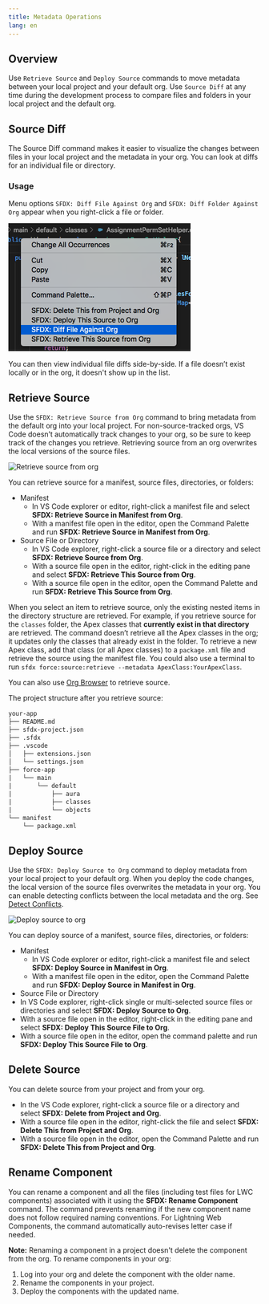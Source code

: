 ```yaml
---
title: Metadata Operations
lang: en
---
```

## Overview

Use ``Retrieve Source`` and ``Deploy Source`` commands to move metadata between your local project and your default org. Use ``Source Diff`` at any time during the development process to  compare files and folders in your local project and the default org.


## Source Diff
The Source Diff command makes it easier to visualize the changes between files in your local project and the metadata in your org. You can look at diffs for an individual file or directory.

### Usage
Menu options `SFDX: Diff File Against Org` and `SFDX: Diff Folder Against Org` appear when you right-click a file or folder.  

![Source Diff command](../../../images/source_diff.png)

You can then view individual file diffs side-by-side. If a file doesn’t exist locally or in the org, it doesn't show up in the list.

## Retrieve Source

Use the `SFDX: Retrieve Source from Org` command to bring metadata from the default org into your local project.  For non-source-tracked orgs, VS Code doesn’t automatically track changes to your org, so be sure to keep track of the changes you retrieve. Retrieving source from an org overwrites the local versions of the source files.

![Retrieve source from org](./images/retrieve-source-from-org.png)

You can retrieve source for a manifest, source files, directories, or folders:

- Manifest
  - In VS Code explorer or editor, right-click a manifest file and select **SFDX: Retrieve Source in Manifest from Org**.
  - With a manifest file open in the editor, open the Command Palette and run **SFDX: Retrieve Source in Manifest from Org**.
- Source File or Directory
  - In VS Code explorer, right-click a source file or a directory and select **SFDX: Retrieve Source from Org**.
  - With a source file open in the editor, right-click in the editing pane and select **SFDX: Retrieve This Source from Org**.
  - With a source file open in the editor, open the Command Palette and run **SFDX: Retrieve This Source from Org**.

When you select an item to retrieve source, only the existing nested items in the directory structure are retrieved. For example, if you retrieve source for the `classes` folder, the Apex classes that **currently exist in that directory** are retrieved. The command doesn’t retrieve all the Apex classes in the org; it updates only the classes that already exist in the folder. To retrieve a new Apex class, add that class (or all Apex classes) to a `package.xml` file and retrieve the source using the manifest file. You could also use a terminal to run `sfdx force:source:retrieve --metadata ApexClass:YourApexClass`.

You can also use [Org Browser](./en/user-guide/development-models/#create-project-and-use-org-browser) to retrieve source.

The project structure after you retrieve source:

```text
your-app
├── README.md
├── sfdx-project.json
├── .sfdx
├── .vscode
│   ├── extensions.json
│   └── settings.json
├── force-app
|   └── main
|       └── default
|           ├── aura
|           ├── classes
|           └── objects
└── manifest
    └── package.xml
```
## Deploy Source

Use the `SFDX: Deploy Source to Org` command to deploy metadata from your local project to your default org. When you deploy the code changes, the local version of the source files overwrites the metadata in your org. You can enable detecting conflicts between the local metadata and the org. See [Detect Conflicts](./en/user-guide/detect-conflicts).

![Deploy source to org](./images/deploy-source-to-org.png)

You can deploy source of a manifest, source files, directories, or folders:

- Manifest
  - In VS Code explorer or editor, right-click a manifest file and select **SFDX: Deploy Source in Manifest in Org**.
  - With a manifest file open in the editor, open the Command Palette and run **SFDX: Deploy Source in Manifest in Org**.
- Source File or Directory
- In VS Code explorer, right-click single or multi-selected source files or directories and select **SFDX: Deploy Source to Org**.
- With a source file open in the editor, right-click in the editing pane and select **SFDX: Deploy This Source File to Org**.
- With a source file open in the editor, open the command palette and run **SFDX: Deploy This Source File to Org**.

## Delete Source

You can delete source from your project and from your org.

- In the VS Code explorer, right-click a source file or a directory and select **SFDX: Delete from Project and Org**.
- With a source file open in the editor, right-click the file and select **SFDX: Delete This from Project and Org**.
- With a source file open in the editor, open the Command Palette and run **SFDX: Delete This from Project and Org**.

## Rename Component

You can rename a component and all the files (including test files for LWC components) associated with it using the **SFDX: Rename Component** command. The command prevents renaming if the new component name does not follow required naming conventions. For Lightning Web Components, the command automatically auto-revises letter case if needed. 


**Note:** Renaming a component in a project doesn't delete the component from the org. To rename components in your org:
1. Log into your org and delete the component with the older name.
2. Rename the components in your project.
3. Deploy the components with the updated name. 

